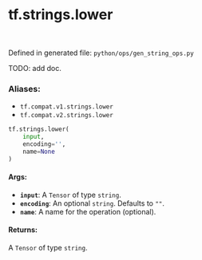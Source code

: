 <div itemscope itemtype="http://developers.google.com/ReferenceObject">
<meta itemprop="name" content="tf.strings.lower" />
<meta itemprop="path" content="Stable" />
</div>

# tf.strings.lower

<!-- Insert buttons -->

<table class="tfo-notebook-buttons tfo-api" align="left">
</table>

Defined in generated file: `python/ops/gen_string_ops.py`



<!-- Start diff -->
TODO: add doc.

### Aliases:

* `tf.compat.v1.strings.lower`
* `tf.compat.v2.strings.lower`


``` python
tf.strings.lower(
    input,
    encoding='',
    name=None
)
```



<!-- Placeholder for "Used in" -->


#### Args:


* <b>`input`</b>: A `Tensor` of type `string`.
* <b>`encoding`</b>: An optional `string`. Defaults to `""`.
* <b>`name`</b>: A name for the operation (optional).


#### Returns:

A `Tensor` of type `string`.
